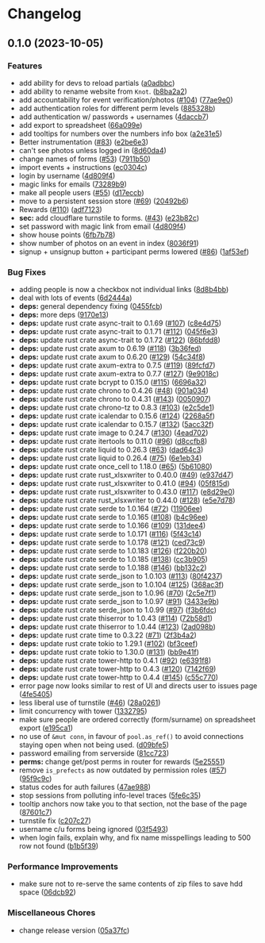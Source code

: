# Changelog

## 0.1.0 (2023-10-05)


### Features

* add ability for devs to reload partials ([a0adbbc](https://github.com/BurntNail/knot/commit/a0adbbc6299c6331005be26961c37b0eb65da268))
* add ability to rename website from `Knot`. ([b8ba2a2](https://github.com/BurntNail/knot/commit/b8ba2a2e177e19d1cbc79c1672aaec3617728db9))
* add accountability for event verification/photos ([#104](https://github.com/BurntNail/knot/issues/104)) ([77ae9e0](https://github.com/BurntNail/knot/commit/77ae9e063d34585d9d648ff66975480890d6d142))
* add authentication roles for different perm levels ([885328b](https://github.com/BurntNail/knot/commit/885328b298289c0f5ce0291f767ce03bac107f4a))
* add authentication w/ passwords + usernames ([4daccb7](https://github.com/BurntNail/knot/commit/4daccb7cb52029ee439bcf7fa9ba815c00e7cf29))
* add export to spreadsheet ([66a099e](https://github.com/BurntNail/knot/commit/66a099eb5e431eada37514f424a5353841a09c18))
* add tooltips for numbers over the numbers info box ([a2e31e5](https://github.com/BurntNail/knot/commit/a2e31e52eaf60b950843db44e8c6612df262bc14))
* Better instrumentation ([#83](https://github.com/BurntNail/knot/issues/83)) ([e2be6e3](https://github.com/BurntNail/knot/commit/e2be6e3d7b8e62f5f3be393ce6c0d96c9e0a257c))
* can't see photos unless logged in ([8d60da4](https://github.com/BurntNail/knot/commit/8d60da40930f67b22b67a47abab2026dee430433))
* change names of forms ([#53](https://github.com/BurntNail/knot/issues/53)) ([7911b50](https://github.com/BurntNail/knot/commit/7911b5021c13ff029be4d22f36c8540213efc597))
* import events + instructions ([ec0304c](https://github.com/BurntNail/knot/commit/ec0304c504fd6e9c3108cc755e4094e67bfc4603))
* login by username ([4d809f4](https://github.com/BurntNail/knot/commit/4d809f4bd0fe42792e4ed535366841ce8af9516b))
* magic links for emails ([73289b9](https://github.com/BurntNail/knot/commit/73289b98ab3093f1ab2620e31d59ef97267cc89e))
* make all people users ([#55](https://github.com/BurntNail/knot/issues/55)) ([d17eccb](https://github.com/BurntNail/knot/commit/d17eccb8447460cb83bf679b73e8086f6cc5b28f))
* move to a persistent session store ([#69](https://github.com/BurntNail/knot/issues/69)) ([20492b6](https://github.com/BurntNail/knot/commit/20492b6e7091ea553314e00ece30710fb6d64984))
* Rewards ([#110](https://github.com/BurntNail/knot/issues/110)) ([adf7123](https://github.com/BurntNail/knot/commit/adf7123732be3419908b0bd70c312a4be2546b6c))
* **sec:** add cloudflare turnstile to forms. ([#43](https://github.com/BurntNail/knot/issues/43)) ([e23b82c](https://github.com/BurntNail/knot/commit/e23b82c67491f57af27dd22c0e5ae9218392ef19))
* set password with magic link from email ([4d809f4](https://github.com/BurntNail/knot/commit/4d809f4bd0fe42792e4ed535366841ce8af9516b))
* show house points ([6fb7b78](https://github.com/BurntNail/knot/commit/6fb7b782499194b8079773350467c4da20f70286))
* show number of photos on an event in index ([8036f91](https://github.com/BurntNail/knot/commit/8036f91a74e8ff5cc4cf9df3d0345007ecda68d8))
* signup + unsignup button + participant perms lowered ([#86](https://github.com/BurntNail/knot/issues/86)) ([1af53ef](https://github.com/BurntNail/knot/commit/1af53ef3db2ad410985996c6c9a6f1c460db7ccd))


### Bug Fixes

* adding people is now a checkbox not individual links ([8d8b4bb](https://github.com/BurntNail/knot/commit/8d8b4bb517c69f08c4b896fab1ec0cbdc41ac02e))
* deal with lots of events ([6d2444a](https://github.com/BurntNail/knot/commit/6d2444ac410844d0faf3e38b2de1a0d9252fcc1e))
* **deps:** general dependency fixing ([0455fcb](https://github.com/BurntNail/knot/commit/0455fcb0091b4a045e1ba970347f4d41579ab4eb))
* **deps:** more deps ([9170e13](https://github.com/BurntNail/knot/commit/9170e139f063b9f3ec2a83142bc091f56e8beb8d))
* **deps:** update rust crate async-trait to 0.1.69 ([#107](https://github.com/BurntNail/knot/issues/107)) ([c8e4d75](https://github.com/BurntNail/knot/commit/c8e4d753f0d9fb3b939bc9dba3543c187ba0ccbd))
* **deps:** update rust crate async-trait to 0.1.71 ([#112](https://github.com/BurntNail/knot/issues/112)) ([045f6e3](https://github.com/BurntNail/knot/commit/045f6e36e07a0af9eead3f5abc6f61b35367b26f))
* **deps:** update rust crate async-trait to 0.1.72 ([#122](https://github.com/BurntNail/knot/issues/122)) ([86bfdd8](https://github.com/BurntNail/knot/commit/86bfdd880bcc83ae471ddf98cf913bbe734e163f))
* **deps:** update rust crate axum to 0.6.19 ([#118](https://github.com/BurntNail/knot/issues/118)) ([3b36fed](https://github.com/BurntNail/knot/commit/3b36fed415d3464a2f956344fa21e459fdfeb7c2))
* **deps:** update rust crate axum to 0.6.20 ([#129](https://github.com/BurntNail/knot/issues/129)) ([54c34f8](https://github.com/BurntNail/knot/commit/54c34f846a89dadc186b4ce4dc819bfe58b5a78e))
* **deps:** update rust crate axum-extra to 0.7.5 ([#119](https://github.com/BurntNail/knot/issues/119)) ([89fcfd7](https://github.com/BurntNail/knot/commit/89fcfd7e47971b0c6dab9be94e18571d0bde26d8))
* **deps:** update rust crate axum-extra to 0.7.7 ([#127](https://github.com/BurntNail/knot/issues/127)) ([9e9018c](https://github.com/BurntNail/knot/commit/9e9018c9ad5d003200de770d74c0a64732604520))
* **deps:** update rust crate bcrypt to 0.15.0 ([#115](https://github.com/BurntNail/knot/issues/115)) ([6696a32](https://github.com/BurntNail/knot/commit/6696a320c5e74184ca365c1fafb246ed5dad636f))
* **deps:** update rust crate chrono to 0.4.26 ([#48](https://github.com/BurntNail/knot/issues/48)) ([901a034](https://github.com/BurntNail/knot/commit/901a034a09aef1154760abad30ccb21f67fab339))
* **deps:** update rust crate chrono to 0.4.31 ([#143](https://github.com/BurntNail/knot/issues/143)) ([0050907](https://github.com/BurntNail/knot/commit/00509079925c57b1af8bbd35c8fabe00d936d318))
* **deps:** update rust crate chrono-tz to 0.8.3 ([#103](https://github.com/BurntNail/knot/issues/103)) ([e2c5de1](https://github.com/BurntNail/knot/commit/e2c5de1b0e894dfbe3dec8eb4d950886c14c9e18))
* **deps:** update rust crate icalendar to 0.15.6 ([#124](https://github.com/BurntNail/knot/issues/124)) ([2268a5f](https://github.com/BurntNail/knot/commit/2268a5f3d96a94a5fac76f530e15bf2e8017c465))
* **deps:** update rust crate icalendar to 0.15.7 ([#132](https://github.com/BurntNail/knot/issues/132)) ([5acc32f](https://github.com/BurntNail/knot/commit/5acc32fab4b78ade48e8e1da8549e388eaee7469))
* **deps:** update rust crate image to 0.24.7 ([#130](https://github.com/BurntNail/knot/issues/130)) ([4ead702](https://github.com/BurntNail/knot/commit/4ead702ce9187344e84e8a1cd715fa1d9e850349))
* **deps:** update rust crate itertools to 0.11.0 ([#96](https://github.com/BurntNail/knot/issues/96)) ([d8ccfb8](https://github.com/BurntNail/knot/commit/d8ccfb869b790743f7d1e99b5756adf15316842e))
* **deps:** update rust crate liquid to 0.26.3 ([#63](https://github.com/BurntNail/knot/issues/63)) ([dad64c3](https://github.com/BurntNail/knot/commit/dad64c3e1141f8387c938e17dc22db2d8a438bba))
* **deps:** update rust crate liquid to 0.26.4 ([#75](https://github.com/BurntNail/knot/issues/75)) ([6e1eb34](https://github.com/BurntNail/knot/commit/6e1eb34a2da303a1a89afbed7d0d0565ed39638a))
* **deps:** update rust crate once_cell to 1.18.0 ([#65](https://github.com/BurntNail/knot/issues/65)) ([5b61080](https://github.com/BurntNail/knot/commit/5b6108060e0bd10919b7fcc2e60c08c08240461e))
* **deps:** update rust crate rust_xlsxwriter to 0.40.0 ([#49](https://github.com/BurntNail/knot/issues/49)) ([e937d47](https://github.com/BurntNail/knot/commit/e937d4754e111330993ce58c6b852ec1e90b1a62))
* **deps:** update rust crate rust_xlsxwriter to 0.41.0 ([#94](https://github.com/BurntNail/knot/issues/94)) ([05f815d](https://github.com/BurntNail/knot/commit/05f815d0fda85a75e7884939e08d38085f7d6280))
* **deps:** update rust crate rust_xlsxwriter to 0.43.0 ([#117](https://github.com/BurntNail/knot/issues/117)) ([e8d29e0](https://github.com/BurntNail/knot/commit/e8d29e0426b4bf14283935706cd4e8530f12ee41))
* **deps:** update rust crate rust_xlsxwriter to 0.44.0 ([#128](https://github.com/BurntNail/knot/issues/128)) ([e5e7d78](https://github.com/BurntNail/knot/commit/e5e7d78e9f6ce9de2036397cbb3fc65fd878924f))
* **deps:** update rust crate serde to 1.0.164 ([#72](https://github.com/BurntNail/knot/issues/72)) ([11906ee](https://github.com/BurntNail/knot/commit/11906eeeda6edbb70186cfde064292668a5ff862))
* **deps:** update rust crate serde to 1.0.165 ([#108](https://github.com/BurntNail/knot/issues/108)) ([b4c96ee](https://github.com/BurntNail/knot/commit/b4c96ee0c504b976f174d45e37d1a65d8071557b))
* **deps:** update rust crate serde to 1.0.166 ([#109](https://github.com/BurntNail/knot/issues/109)) ([131dee4](https://github.com/BurntNail/knot/commit/131dee4430e37460442ed40e406658b32b78c603))
* **deps:** update rust crate serde to 1.0.171 ([#116](https://github.com/BurntNail/knot/issues/116)) ([5f43c14](https://github.com/BurntNail/knot/commit/5f43c144d4fd51fcc0165ca271c9be40644bc098))
* **deps:** update rust crate serde to 1.0.178 ([#121](https://github.com/BurntNail/knot/issues/121)) ([ced73c9](https://github.com/BurntNail/knot/commit/ced73c940c616d0c28b3677a7154a8ce9789484d))
* **deps:** update rust crate serde to 1.0.183 ([#126](https://github.com/BurntNail/knot/issues/126)) ([f220b20](https://github.com/BurntNail/knot/commit/f220b20973f8f411acaf5331a851d5f5a2dde3d5))
* **deps:** update rust crate serde to 1.0.185 ([#138](https://github.com/BurntNail/knot/issues/138)) ([cc3b905](https://github.com/BurntNail/knot/commit/cc3b905e06afa80816a6ee002c0bcef32759e1b9))
* **deps:** update rust crate serde to 1.0.188 ([#146](https://github.com/BurntNail/knot/issues/146)) ([bb132c2](https://github.com/BurntNail/knot/commit/bb132c2361a2625f8837c4da36bd6c14f3003a75))
* **deps:** update rust crate serde_json to 1.0.103 ([#113](https://github.com/BurntNail/knot/issues/113)) ([80f4237](https://github.com/BurntNail/knot/commit/80f42373f641d52c3012438e51c5232a98962fbb))
* **deps:** update rust crate serde_json to 1.0.104 ([#125](https://github.com/BurntNail/knot/issues/125)) ([368ac3f](https://github.com/BurntNail/knot/commit/368ac3f09ee73b5a935bbd5cc3d8a0ad438da84e))
* **deps:** update rust crate serde_json to 1.0.96 ([#70](https://github.com/BurntNail/knot/issues/70)) ([2c5e7f1](https://github.com/BurntNail/knot/commit/2c5e7f19cef9316f562511d34f07203a7f1d329f))
* **deps:** update rust crate serde_json to 1.0.97 ([#91](https://github.com/BurntNail/knot/issues/91)) ([3433e9b](https://github.com/BurntNail/knot/commit/3433e9bd57a141704e4915576420be020df10b8f))
* **deps:** update rust crate serde_json to 1.0.99 ([#97](https://github.com/BurntNail/knot/issues/97)) ([f3b6fdc](https://github.com/BurntNail/knot/commit/f3b6fdcfd5958f65acab9f3d3d3bd8dd3ffa1085))
* **deps:** update rust crate thiserror to 1.0.43 ([#114](https://github.com/BurntNail/knot/issues/114)) ([72b58d1](https://github.com/BurntNail/knot/commit/72b58d1ce3de6f95f39311f5c90c01fde692855b))
* **deps:** update rust crate thiserror to 1.0.44 ([#123](https://github.com/BurntNail/knot/issues/123)) ([2ad098b](https://github.com/BurntNail/knot/commit/2ad098bbf4ffec42bac947bfefe06c34fb97d1dc))
* **deps:** update rust crate time to 0.3.22 ([#71](https://github.com/BurntNail/knot/issues/71)) ([2f3b4a2](https://github.com/BurntNail/knot/commit/2f3b4a215a678dbf6665c749b269a2f590db3745))
* **deps:** update rust crate tokio to 1.29.1 ([#102](https://github.com/BurntNail/knot/issues/102)) ([bf3ceef](https://github.com/BurntNail/knot/commit/bf3ceef1c73c3c05a770b92cf9e5002da6bef47d))
* **deps:** update rust crate tokio to 1.30.0 ([#131](https://github.com/BurntNail/knot/issues/131)) ([bb9e41f](https://github.com/BurntNail/knot/commit/bb9e41f312c5e0e92387f2e8766edf9e6195aa4e))
* **deps:** update rust crate tower-http to 0.4.1 ([#92](https://github.com/BurntNail/knot/issues/92)) ([e6391f8](https://github.com/BurntNail/knot/commit/e6391f88d74ac9a3dbfe8c6d108a2cad1f562cad))
* **deps:** update rust crate tower-http to 0.4.3 ([#120](https://github.com/BurntNail/knot/issues/120)) ([7142f69](https://github.com/BurntNail/knot/commit/7142f69b65c9fbea086051d0fb2cf2982f49d4c3))
* **deps:** update rust crate tower-http to 0.4.4 ([#145](https://github.com/BurntNail/knot/issues/145)) ([c55c770](https://github.com/BurntNail/knot/commit/c55c770762789f6e2a74a6a3d0622e46240bc320))
* error page now looks similar to rest of UI and directs user to issues page ([4fe5405](https://github.com/BurntNail/knot/commit/4fe5405f6e2d5b6b64969d81400ca3d799580196))
* less liberal use of turnstile ([#46](https://github.com/BurntNail/knot/issues/46)) ([28a0261](https://github.com/BurntNail/knot/commit/28a0261805e3e9ce32a484ccc2d0b08b17a18906))
* limit concurrency with tower ([1332795](https://github.com/BurntNail/knot/commit/13327958bdefb2a695f74ed9419e76d2f97ae753))
* make sure people are ordered correctly (form/surname) on spreadsheet export ([e195ca1](https://github.com/BurntNail/knot/commit/e195ca158486a5f28ec46991ec19767d06c3ce5e))
* no use of `&mut conn`, in favour of `pool.as_ref()` to avoid connections staying open when not being used. ([d09bfe5](https://github.com/BurntNail/knot/commit/d09bfe55dc2e9c960c8223b8603aa3e678b5c29e))
* password emailing from serverside ([81cc723](https://github.com/BurntNail/knot/commit/81cc723f3996ed6aae47d38b99ccd443e6a795c1))
* **perms:** change get/post perms in router for rewards ([5e25551](https://github.com/BurntNail/knot/commit/5e25551a2c2101416a8e9d104261831df86ee91b))
* remove `is_prefects` as now outdated by permission roles ([#57](https://github.com/BurntNail/knot/issues/57)) ([95f9c9c](https://github.com/BurntNail/knot/commit/95f9c9c65d1b945226e2dcfeb76a8de64c59f917))
* status codes for auth failures ([47ae988](https://github.com/BurntNail/knot/commit/47ae98871f086dde8c891e73168f3c1db35ed7dd))
* stop sessions from polluting info-level traces ([5fe6c35](https://github.com/BurntNail/knot/commit/5fe6c354154b9ef1062a381b9ee532b2f48d3d72))
* tooltip anchors now take you to that section, not the base of the page ([87601c7](https://github.com/BurntNail/knot/commit/87601c7e0377f247d13ff779a17a4391fe0fa79b))
* turnstile fix ([c207c27](https://github.com/BurntNail/knot/commit/c207c27eb1ef3d7b0f7d21c9a3684d9c1847e9a7))
* username c/u forms being ignored ([03f5493](https://github.com/BurntNail/knot/commit/03f5493241ecbc339c9248131b626188cd9e7d72))
* when login fails, explain why, and fix name misspellings leading to 500 row not found ([b1b5f39](https://github.com/BurntNail/knot/commit/b1b5f39dcba08e41cfca29259c3e280874541645))


### Performance Improvements

* make sure not to re-serve the same contents of zip files to save hdd space ([06dcb92](https://github.com/BurntNail/knot/commit/06dcb9299626e69143d6f1e3fdf362bae8263631))


### Miscellaneous Chores

* change release version ([05a37fc](https://github.com/BurntNail/knot/commit/05a37fcbc142432f5d6649283510f75a6cb16b19))
